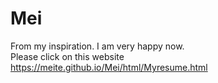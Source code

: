 # Mei
From my inspiration.
I am very happy now.<br/>
Please click on this website<br/>
https://meite.github.io/Mei/html/Myresume.html

